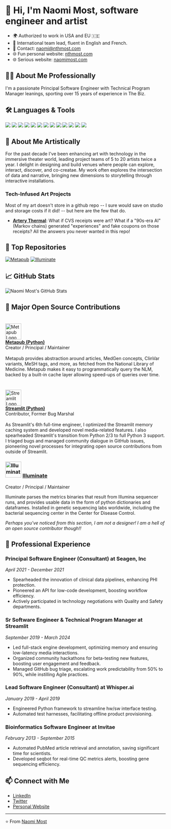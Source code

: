 # 👋 Hi, I'm Naomi Most, software engineer and artist

- 🌍 Authorized to work in USA and EU 🇮🇪
- 🦾 International team lead, fluent in English and French.
- 📧 Contact: [naomi@nthmost.com](mailto:naomi@nthmost.com)
- 🌐 Fun personal website: [nthmost.com](https://nthmost.com)
- 🌐 Serious website: [naomimost.com](https://naomimost.com)

## 🧙‍♀️ About Me Professionally

I'm a passionate Principal Software Engineer with Technical Program Manager leanings, sporting over 15 years of experience in The Biz.

## 🛠️ Languages & Tools

<p align="left">
  <img src="https://img.shields.io/badge/-Python-3776AB?style=flat-square&logo=python&logoColor=white" />
  <img src="https://img.shields.io/badge/-JavaScript-F7DF1E?style=flat-square&logo=javascript&logoColor=black" />
  <img src="https://img.shields.io/badge/-Linux-FCC624?style=flat-square&logo=linux&logoColor=black" />
  <img src="https://img.shields.io/badge/-Pandas-150458?style=flat-square&logo=pandas&logoColor=white" />
  <img src="https://img.shields.io/badge/-Flask-000000?style=flat-square&logo=flask&logoColor=white" />
  <img src="https://img.shields.io/badge/-PHP-777BB4?style=flat-square&logo=php&logoColor=white" />
  <img src="https://img.shields.io/badge/-CSS-1572B6?style=flat-square&logo=css3&logoColor=white" />
  <img src="https://img.shields.io/badge/-Apache2-D22128?style=flat-square&logo=apache&logoColor=white" />
  <img src="https://img.shields.io/badge/-PostgreSQL-336791?style=flat-square&logo=postgresql&logoColor=white" />
  <img src="https://img.shields.io/badge/-Airflow-017CEE?style=flat-square&logo=apache-airflow&logoColor=white" />
  <img src="https://img.shields.io/badge/-GraphQL-E10098?style=flat-square&logo=graphql&logoColor=white" />
  <img src="https://img.shields.io/badge/-Vim-019733?style=flat-square&logo=vim&logoColor=white" />
  <img src="https://img.shields.io/badge/-Asterisk-FF6600?style=flat-square&logo=asterisk&logoColor=white" />
</p>

## 🎨 About Me Artistically

For the past decade I've been enhancing art with technology in the immersive theater world, leading project teams of 5 to 20 artists twice a year.  I delight in designing and build venues where people can explore, interact, discover, and co-creatae. My work often explores the intersection of data and narrative, bringing new dimensions to storytelling through interactive installations.

### Tech-Infused Art Projects

Most of my art doesn't store in a github repo -- I sure would save on studio and storage costs if it did! -- but here are the few that do.

- **[Artery Thermal](https://github.com/nthmost/artery-thermal)**: What if CVS receipts were art?  What if a "90s-era AI" (Markov chains) generated "experiences" and fake coupons on those receipts? All the answers you never wanted in this repo!

## 🌟 Top Repositories

[![Metapub](https://github-readme-stats.vercel.app/api/pin/?username=nthmost&repo=metapub&theme=radical)](https://github.com/metapub/metapub)
[![Illuminate](https://github-readme-stats.vercel.app/api/pin/?username=nthmost&repo=illuminate&theme=radical)](https://github.com/nthmost/illuminate)

## 📈 GitHub Stats

![Naomi Most's GitHub Stats](https://github-readme-stats.vercel.app/api?username=nthmost&show_icons=true&theme=radical)

## 🔧 Major Open Source Contributions

### <div style="display: flex; align-items: flex-start;">
<img src="https://metapub.org/metapub_logo_thx_justin.png" alt="Metapub Logo" width="50" style="margin-right: 10px;" />
<div>
<b><a href="http://metapub.org">Metapub (Python)</a></b><br/>
Creator / Principal / Maintainer<br/><br/>
Metapub provides abstraction around articles, MedGen concepts, ClinVar variants, MeSH tags, and more, as fetched from the National Library of Medicine. Metapub makes it easy to programmatically query the NLM, backed by a built-in cache layer allowing speed-ups of queries over time.
</div>
</div>

### <div style="display: flex; align-items: flex-start;">
<img src="https://streamlit.io/images/brand/streamlit-mark-color.svg" alt="Streamlit Logo" width="50" style="margin-right: 10px;" />
<div>
<b><a href="https://streamlit.io">Streamlit (Python)</a></b><br/>
Contributor, Former Bug Marshal<br/><br/>
As Streamlit's 6th full-time engineer, I optimized the Streamlit memory caching system and developed novel media-related features. I also spearheaded Streamlit's transition from Python 2/3 to full Python 3 support. I triaged bugs and managed community dialogue in GitHub issues, pioneering novel processes for integrating open source contributions from outside of Streamlit.
</div>
</div>

### <img src="https://metapub.org/img/Illuminate_logo.png" alt="Illuminate Logo" width="50"/> [Illuminate](https://github.com/nthmost/illuminate)
Creator / Principal / Maintainer

Illuminate parses the metrics binaries that result from Illumina sequencer runs, and provides usable data in the form of python dictionaries and dataframes. Installed in genetic sequencing labs worldwide, including the bacterial sequencing center in the Center for Disease Control.


_Perhaps you've noticed from this section, I am not a designer! I am a hell of an open source contributor though!!_

## 💼 Professional Experience

### Principal Software Engineer (Consultant) at Seagen, Inc
*April 2021 - December 2021*

- Spearheaded the innovation of clinical data pipelines, enhancing PHI protection.
- Pioneered an API for low-code development, boosting workflow efficiency.
- Actively participated in technology negotiations with Quality and Safety departments.

### Sr Software Engineer & Technical Program Manager at Streamlit
*September 2019 - March 2024*

- Led full-stack engine development, optimizing memory and ensuring low-latency media interactions.
- Organized community hackathons for beta-testing new features, boosting user engagement and feedback.
- Managed GitHub bug triage, escalating work predictability from 50% to 90%, while instilling Agile practices.

### Lead Software Engineer (Consultant) at Whisper.ai
*January 2019 - April 2019*

- Engineered Python framework to streamline hw/sw interface testing.
- Automated test harnesses, facilitating offline product provisioning.

### Bioinformatics Software Engineer at Invitae
*February 2013 - September 2015*

- Automated PubMed article retrieval and annotation, saving significant time for scientists.
- Developed seqbot for real-time QC metrics alerts, boosting gene sequencing efficiency.

## 📫 Connect with Me

- [LinkedIn](https://www.linkedin.com/in/nthmost)
- [Twitter](https://twitter.com/nthmost)
- [Personal Website](https://naomimost.com)

---

⭐️ From [Naomi Most](https://github.com/nthmost)
